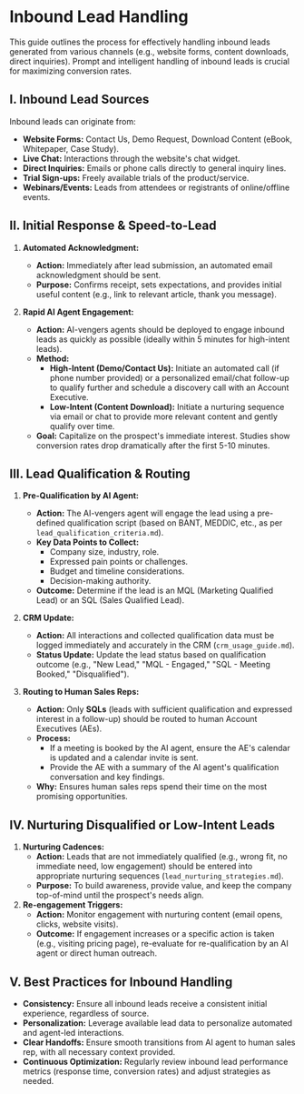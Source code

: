 # Inbound Lead Handling

This guide outlines the process for effectively handling inbound leads generated from various channels (e.g., website forms, content downloads, direct inquiries). Prompt and intelligent handling of inbound leads is crucial for maximizing conversion rates.

## I. Inbound Lead Sources

Inbound leads can originate from:
* **Website Forms:** Contact Us, Demo Request, Download Content (eBook, Whitepaper, Case Study).
* **Live Chat:** Interactions through the website's chat widget.
* **Direct Inquiries:** Emails or phone calls directly to general inquiry lines.
* **Trial Sign-ups:** Freely available trials of the product/service.
* **Webinars/Events:** Leads from attendees or registrants of online/offline events.

## II. Initial Response & Speed-to-Lead

1.  **Automated Acknowledgment:**
    * **Action:** Immediately after lead submission, an automated email acknowledgment should be sent.
    * **Purpose:** Confirms receipt, sets expectations, and provides initial useful content (e.g., link to relevant article, thank you message).

2.  **Rapid AI Agent Engagement:**
    * **Action:** AI-vengers agents should be deployed to engage inbound leads as quickly as possible (ideally within 5 minutes for high-intent leads).
    * **Method:**
        * **High-Intent (Demo/Contact Us):** Initiate an automated call (if phone number provided) or a personalized email/chat follow-up to qualify further and schedule a discovery call with an Account Executive.
        * **Low-Intent (Content Download):** Initiate a nurturing sequence via email or chat to provide more relevant content and gently qualify over time.
    * **Goal:** Capitalize on the prospect's immediate interest. Studies show conversion rates drop dramatically after the first 5-10 minutes.

## III. Lead Qualification & Routing

1.  **Pre-Qualification by AI Agent:**
    * **Action:** The AI-vengers agent will engage the lead using a pre-defined qualification script (based on BANT, MEDDIC, etc., as per `lead_qualification_criteria.md`).
    * **Key Data Points to Collect:**
        * Company size, industry, role.
        * Expressed pain points or challenges.
        * Budget and timeline considerations.
        * Decision-making authority.
    * **Outcome:** Determine if the lead is an MQL (Marketing Qualified Lead) or an SQL (Sales Qualified Lead).

2.  **CRM Update:**
    * **Action:** All interactions and collected qualification data must be logged immediately and accurately in the CRM (`crm_usage_guide.md`).
    * **Status Update:** Update the lead status based on qualification outcome (e.g., "New Lead," "MQL - Engaged," "SQL - Meeting Booked," "Disqualified").

3.  **Routing to Human Sales Reps:**
    * **Action:** Only **SQLs** (leads with sufficient qualification and expressed interest in a follow-up) should be routed to human Account Executives (AEs).
    * **Process:**
        * If a meeting is booked by the AI agent, ensure the AE's calendar is updated and a calendar invite is sent.
        * Provide the AE with a summary of the AI agent's qualification conversation and key findings.
    * **Why:** Ensures human sales reps spend their time on the most promising opportunities.

## IV. Nurturing Disqualified or Low-Intent Leads

1.  **Nurturing Cadences:**
    * **Action:** Leads that are not immediately qualified (e.g., wrong fit, no immediate need, low engagement) should be entered into appropriate nurturing sequences (`lead_nurturing_strategies.md`).
    * **Purpose:** To build awareness, provide value, and keep the company top-of-mind until the prospect's needs align.
2.  **Re-engagement Triggers:**
    * **Action:** Monitor engagement with nurturing content (email opens, clicks, website visits).
    * **Outcome:** If engagement increases or a specific action is taken (e.g., visiting pricing page), re-evaluate for re-qualification by an AI agent or direct human outreach.

## V. Best Practices for Inbound Handling

* **Consistency:** Ensure all inbound leads receive a consistent initial experience, regardless of source.
* **Personalization:** Leverage available lead data to personalize automated and agent-led interactions.
* **Clear Handoffs:** Ensure smooth transitions from AI agent to human sales rep, with all necessary context provided.
* **Continuous Optimization:** Regularly review inbound lead performance metrics (response time, conversion rates) and adjust strategies as needed.